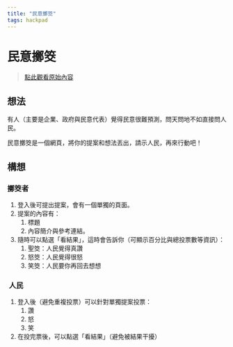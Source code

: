 ```yaml
---
title: "民意擲筊"
tags: hackpad
---
```


# 民意擲筊

> [點此觀看原始內容](https://g0v.hackpad.tw/MIFkNslOgp8)


## 想法

有人（主要是企業、政府與民意代表）覺得民意很難預測，問天問地不如直接問人民。

民意擲筊是一個網頁，將你的提案和想法丟出，請示人民，再來行動吧！

## 構想

### 擲筊者

1.  登入後可提出提案，會有一個單獨的頁面。
2.  提案的內容有：
    1.  標題
    2.  內容簡介與參考連結。
3.  隨時可以點選「看結果」，這時會告訴你（可顯示百分比與總投票數等資訊）：
    1.  聖筊：人民覺得真讚
    2.  怒筊：人民覺得很怒
    3.  笑筊：人民要你再回去想想
###  人民

1. 登入後（避免重複投票）可以針對單獨提案投票：
    1.  讚
    2.  怒
    3.  笑
2.  在投完票後，可以點選「看結果」（避免被結果干擾）

